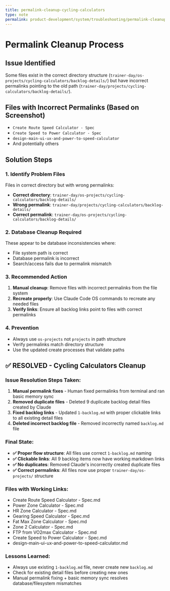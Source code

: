 ```yaml
---
title: permalink-cleanup-cycling-calculators
type: note
permalink: product-development/system/troubleshooting/permalink-cleanup-cycling-calculators
---
```


# Permalink Cleanup Process

## Issue Identified
Some files exist in the correct directory structure (`trainer-day/os-projects/cycling-calculators/backlog-details/`) but have incorrect permalinks pointing to the old path (`trainer-day/projects/cycling-calculators/backlog-details/`).

## Files with Incorrect Permalinks (Based on Screenshot)
- `Create Route Speed Calculator - Spec`
- `Create Speed to Power Calculator - Spec` 
- `design-main-ui-ux-and-power-to-speed-calculator`
- And potentially others

## Solution Steps

### 1. Identify Problem Files
Files in correct directory but with wrong permalinks:
- **Correct directory**: `trainer-day/os-projects/cycling-calculators/backlog-details/`
- **Wrong permalink**: `trainer-day/projects/cycling-calculators/backlog-details/`
- **Correct permalink**: `trainer-day/os-projects/cycling-calculators/backlog-details/`

### 2. Database Cleanup Required
These appear to be database inconsistencies where:
- File system path is correct
- Database permalink is incorrect
- Search/access fails due to permalink mismatch

### 3. Recommended Action
1. **Manual cleanup**: Remove files with incorrect permalinks from the file system
2. **Recreate properly**: Use Claude Code OS commands to recreate any needed files
3. **Verify links**: Ensure all backlog links point to files with correct permalinks

### 4. Prevention
- Always use `os-projects` not `projects` in path structure
- Verify permalinks match directory structure
- Use the updated create processes that validate paths

## ✅ RESOLVED - Cycling Calculators Cleanup

### Issue Resolution Steps Taken:
1. **Manual permalink fixes** - Human fixed permalinks from terminal and ran basic memory sync
2. **Removed duplicate files** - Deleted 9 duplicate backlog detail files created by Claude
3. **Fixed backlog links** - Updated `1-backlog.md` with proper clickable links to all existing detail files
4. **Deleted incorrect backlog file** - Removed incorrectly named `backlog.md` file

### Final State:
- **✅ Proper flow structure**: All files use correct `1-backlog.md` naming
- **✅ Clickable links**: All 9 backlog items now have working markdown links
- **✅ No duplicates**: Removed Claude's incorrectly created duplicate files
- **✅ Correct permalinks**: All files now use proper `trainer-day/os-projects/` structure

### Files with Working Links:
- Create Route Speed Calculator - Spec.md
- Power Zone Calculator - Spec.md  
- HR Zone Calculator - Spec.md
- Gearing Speed Calculator - Spec.md
- Fat Max Zone Calculator - Spec.md
- Zone 2 Calculator - Spec.md
- FTP from VO2max Calculator - Spec.md
- Create Speed to Power Calculator - Spec.md
- design-main-ui-ux-and-power-to-speed-calculator.md

### Lessons Learned:
- Always use existing `1-backlog.md` file, never create new `backlog.md`
- Check for existing detail files before creating new ones
- Manual permalink fixing + basic memory sync resolves database/filesystem mismatches